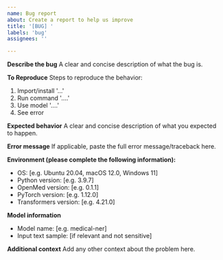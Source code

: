 ```yaml
---
name: Bug report
about: Create a report to help us improve
title: '[BUG] '
labels: 'bug'
assignees: ''

---
```


**Describe the bug**
A clear and concise description of what the bug is.

**To Reproduce**
Steps to reproduce the behavior:
1. Import/install '...'
2. Run command '....'
3. Use model '....'
4. See error

**Expected behavior**
A clear and concise description of what you expected to happen.

**Error message**
If applicable, paste the full error message/traceback here.

**Environment (please complete the following information):**
 - OS: [e.g. Ubuntu 20.04, macOS 12.0, Windows 11]
 - Python version: [e.g. 3.9.7]
 - OpenMed version: [e.g. 0.1.1]
 - PyTorch version: [e.g. 1.12.0]
 - Transformers version: [e.g. 4.21.0]

**Model information**
 - Model name: [e.g. medical-ner]
 - Input text sample: [if relevant and not sensitive]

**Additional context**
Add any other context about the problem here.
